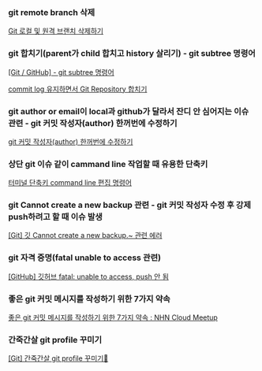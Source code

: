 ### git remote branch 삭제

[Git 로컬 및 원격 브랜치 삭제하기](https://www.freecodecamp.org/korean/news/git-delete-local-or-remote-branch/)

### git 합치기(parent가 child 합치고 history 살리기) - git subtree 명령어

[[Git / GitHub] - git subtree 명령어](https://zzang9ha.tistory.com/294)

[commit log 유지하면서 Git Repository 합치기](https://dailylifeofdeveloper.tistory.com/193)

### git author or email이 local과 github가 달라서 잔디 안 심어지는 이슈 관련 - git 커밋 작성자(author) 한꺼번에 수정하기

[git 커밋 작성자(author) 한꺼번에 수정하기](https://velog.io/@ounols/git-커밋-작성자author-한꺼번에-수정하기)

### 상단 git 이슈 같이 cammand line 작업할 때 유용한 단축키

[터미널 단축키 command line 편집 명령어](https://velog.io/@peaceminusone/터미널-단축키-command-line-편집-명령어)

### git Cannot create a new backup 관련 - git 커밋 작성자 수정 후 강제 push하려고 할 때 이슈 발생

[[Git] 깃 Cannot create a new backup.~ 관련 에러](https://computer-science-student.tistory.com/554)

### git 자격 증명(fatal unable to access 관련)

[[GitHub] 깃허브 fatal: unable to access, push 안 됨](https://breakcoding.tistory.com/61)

### 좋은 git 커밋 메시지를 작성하기 위한 7가지 약속

[좋은 git 커밋 메시지를 작성하기 위한 7가지 약속 : NHN Cloud Meetup](https://meetup.toast.com/posts/106)

### 간죽간살 git profile 꾸미기

[[Git] 간죽간살 git profile 꾸미기🎀](https://velog.io/@new_wisdom/git-%EA%B0%84%EC%A3%BD%EA%B0%84%EC%82%B4-git-profile-%EA%BE%B8%EB%AF%B8%EA%B8%B0)